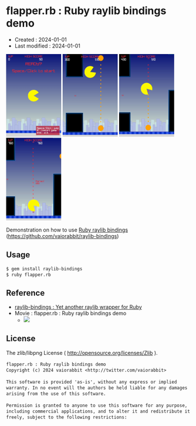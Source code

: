 <!-- -*- mode:markdown; coding:utf-8; -*- -->

# flapper.rb : Ruby raylib bindings demo #

*   Created : 2024-01-01
*   Last modified : 2024-01-01

<img src="https://raw.githubusercontent.com/vaiorabbit/raylib-bindings-flapper/main/doc/screenshot_00.png" width="150"> <img src="https://raw.githubusercontent.com/vaiorabbit/raylib-bindings-flapper/main/doc/screenshot_01.png" width="150"> <img src="https://raw.githubusercontent.com/vaiorabbit/raylib-bindings-flapper/main/doc/screenshot_02.png" width="150"> <img src="https://raw.githubusercontent.com/vaiorabbit/raylib-bindings-flapper/main/doc/screenshot_03.png" width="150">

Demonstration on how to use [Ruby raylib bindings](https://github.com/vaiorabbit/raylib-bindings) (<https://github.com/vaiorabbit/raylib-bindings>)


## Usage ##

```
$ gem install raylib-bindings
$ ruby flapper.rb
```

## Reference ##

*   [raylib-bindings : Yet another raylib wrapper for Ruby](https://github.com/vaiorabbit/raylib-bindings)
*   Movie : flapper.rb : Ruby raylib bindings demo
    *   [![](https://img.youtube.com/vi/zsmtub7G_XU/hqdefault.jpg)](https://www.youtube.com/shorts/zsmtub7G_XU)

## License ##

The zlib/libpng License ( http://opensource.org/licenses/Zlib ).

    flapper.rb : Ruby raylib bindings demo
    Copyright (c) 2024 vaiorabbit <http://twitter.com/vaiorabbit>

    This software is provided 'as-is', without any express or implied
    warranty. In no event will the authors be held liable for any damages
    arising from the use of this software.

    Permission is granted to anyone to use this software for any purpose,
    including commercial applications, and to alter it and redistribute it
    freely, subject to the following restrictions:
